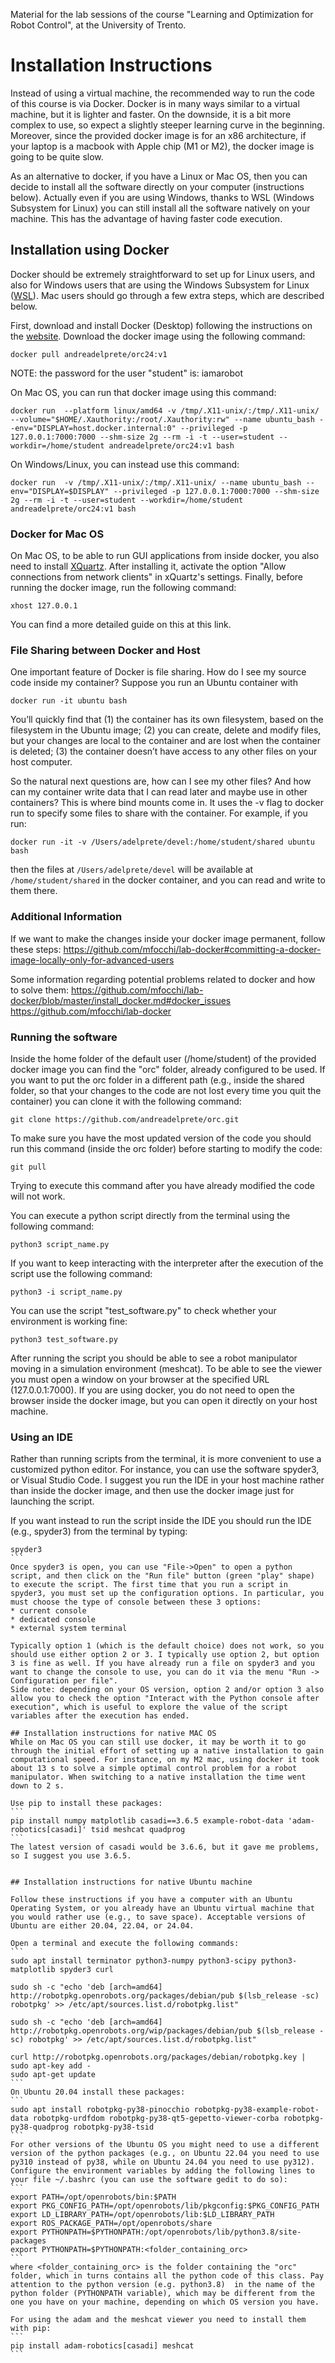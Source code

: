 Material for the lab sessions of the course "Learning and Optimization for Robot Control", at the University of Trento.

# Installation Instructions

Instead of using a virtual machine, the recommended way to run the code of this course is via Docker. Docker is in many ways similar to a virtual machine, but it is lighter and faster. On the downside, it is a bit more complex to use, so expect a slightly steeper learning curve in the beginning. Moreover, since the provided docker image is for an x86 architecture, if your laptop is a macbook with Apple chip (M1 or M2), the docker image is going to be quite slow.

As an alternative to docker, if you have a Linux or Mac OS, then you can decide to install all the software directly on your computer (instructions below). Actually even if you are using Windows, thanks to WSL (Windows Subsystem for Linux) you can still install all the software natively on your machine. This has the advantage of having faster code execution.

## Installation using Docker
Docker should be extremely straightforward to set up for Linux users, and also for Windows users that are using the Windows Subsystem for Linux ([WSL](https://learn.microsoft.com/en-us/windows/wsl/install)). Mac users should go through a few extra steps, which are described below.

First, download and install Docker (Desktop) following the instructions on the [website](https://docs.docker.com/get-docker/).
Download the docker image using the following command:
```
docker pull andreadelprete/orc24:v1
```
NOTE: the password for the user "student" is: iamarobot

On Mac OS, you can run that docker image using this command:
```
docker run  --platform linux/amd64 -v /tmp/.X11-unix/:/tmp/.X11-unix/ --volume="$HOME/.Xauthority:/root/.Xauthority:rw" --name ubuntu_bash --env="DISPLAY=host.docker.internal:0" --privileged -p 127.0.0.1:7000:7000 --shm-size 2g --rm -i -t --user=student --workdir=/home/student andreadelprete/orc24:v1 bash
````
On Windows/Linux, you can instead use this command:
```
docker run  -v /tmp/.X11-unix/:/tmp/.X11-unix/ --name ubuntu_bash --env="DISPLAY=$DISPLAY" --privileged -p 127.0.0.1:7000:7000 --shm-size 2g --rm -i -t --user=student --workdir=/home/student andreadelprete/orc24:v1 bash
```

### Docker for Mac OS
On Mac OS, to be able to run GUI applications from inside docker, you also need to install [XQuartz](https://www.xquartz.org). After installing it, activate the option "Allow connections from network clients" in xQuartz's settings. Finally, before running the docker image, run the following command:
```
xhost 127.0.0.1
```
You can find a more detailed guide on this at this link.

### File Sharing between Docker and Host
One important feature of Docker is file sharing. How do I see my source code inside my container? Suppose you run an Ubuntu container with 
```
docker run -it ubuntu bash
```
You’ll quickly find that (1) the container has its own filesystem, based on the filesystem in the Ubuntu image; (2) you can create, delete and modify files, but your changes are local to the container and are lost when the container is deleted; (3) the container doesn’t have access to any other files on your host computer.

So the natural next questions are, how can I see my other files? And how can my container write data that I can read later and maybe use in other containers? This is where bind mounts come in. It uses the -v flag to docker run to specify some files to share with the container. For example, if you run:
```
docker run -it -v /Users/adelprete/devel:/home/student/shared ubuntu bash
````
then the files at `/Users/adelprete/devel` will be available at `/home/student/shared` in the docker container, and you can read and write to them there.

### Additional Information
If we want to make the changes inside your docker image permanent, follow these steps:
https://github.com/mfocchi/lab-docker#committing-a-docker-image-locally-only-for-advanced-users

Some information regarding potential problems related to docker and how to solve them:
https://github.com/mfocchi/lab-docker/blob/master/install_docker.md#docker_issues
https://github.com/mfocchi/lab-docker

### Running the software
Inside the home folder of the default user (/home/student) of the provided docker image you can find the "orc" folder, already configured to be used. If you want to put the orc folder in a different path (e.g., inside the shared folder, so that your changes to the code are not lost every time you quit the container) you can clone it with the following command:
```
git clone https://github.com/andreadelprete/orc.git
```
To make sure you have the most updated version of the code you should run this command (inside the orc folder) before starting to modify the code:
```
git pull
```
Trying to execute this command after you have already modified the code will not work.

You can execute a python script directly from the terminal using the following command:
````
python3 script_name.py
````

If you want to keep interacting with the interpreter after the execution of the script use the following command:
````
python3 -i script_name.py
````

You can use the script "test_software.py" to check whether your environment is working fine:
````
python3 test_software.py
````
After running the script you should be able to see a robot manipulator moving in a simulation environment (meshcat). To be able to see the viewer you must open a window on your browser at the specified URL (127.0.0.1:7000). If you are using docker, you do not need to open the browser inside the docker image, but you can open it directly on your host machine.

### Using an IDE
Rather than running scripts from the terminal, it is more convenient to use a customized python editor. For instance, you can use the software spyder3, or Visual Studio Code. I suggest you run the IDE in your host machine rather than inside the docker image, and then use the docker image just for launching the script.

If you want instead to run the script inside the IDE you should run the IDE (e.g., spyder3) from the terminal by typing:
````
spyder3
```
Once spyder3 is open, you can use "File->Open" to open a python script, and then click on the "Run file" button (green "play" shape) to execute the script. The first time that you run a script in spyder3, you must set up the configuration options. In particular, you must choose the type of console between these 3 options:
* current console
* dedicated console
* external system terminal

Typically option 1 (which is the default choice) does not work, so you should use either option 2 or 3. I typically use option 2, but option 3 is fine as well. If you have already run a file on spyder3 and you want to change the console to use, you can do it via the menu "Run -> Configuration per file".
Side note: depending on your OS version, option 2 and/or option 3 also allow you to check the option "Interact with the Python console after execution", which is useful to explore the value of the script variables after the execution has ended.

## Installation instructions for native MAC OS
While on Mac OS you can still use docker, it may be worth it to go through the initial effort of setting up a native installation to gain computational speed. For instance, on my M2 mac, using docker it took about 13 s to solve a simple optimal control problem for a robot manipulator. When switching to a native installation the time went down to 2 s. 

Use pip to install these packages:
```
pip install numpy matplotlib casadi==3.6.5 example-robot-data 'adam-robotics[casadi]' tsid meshcat quadprog
```
The latest version of casadi would be 3.6.6, but it gave me problems, so I suggest you use 3.6.5.


## Installation instructions for native Ubuntu machine

Follow these instructions if you have a computer with an Ubuntu Operating System, or you already have an Ubuntu virtual machine that you would rather use (e.g., to save space). Acceptable versions of Ubuntu are either 20.04, 22.04, or 24.04. 

Open a terminal and execute the following commands:
```
sudo apt install terminator python3-numpy python3-scipy python3-matplotlib spyder3 curl

sudo sh -c "echo 'deb [arch=amd64] http://robotpkg.openrobots.org/packages/debian/pub $(lsb_release -sc) robotpkg' >> /etc/apt/sources.list.d/robotpkg.list"

sudo sh -c "echo 'deb [arch=amd64] http://robotpkg.openrobots.org/wip/packages/debian/pub $(lsb_release -sc) robotpkg' >> /etc/apt/sources.list.d/robotpkg.list"

curl http://robotpkg.openrobots.org/packages/debian/robotpkg.key | sudo apt-key add -
sudo apt-get update
```
On Ubuntu 20.04 install these packages:
```
sudo apt install robotpkg-py38-pinocchio robotpkg-py38-example-robot-data robotpkg-urdfdom robotpkg-py38-qt5-gepetto-viewer-corba robotpkg-py38-quadprog robotpkg-py38-tsid
```
For other versions of the Ubuntu OS you might need to use a different version of the python packages (e.g., on Ubuntu 22.04 you need to use py310 instead of py38, while on Ubuntu 24.04 you need to use py312). Configure the environment variables by adding the following lines to your file ~/.bashrc (you can use the software gedit to do so):
```
export PATH=/opt/openrobots/bin:$PATH
export PKG_CONFIG_PATH=/opt/openrobots/lib/pkgconfig:$PKG_CONFIG_PATH
export LD_LIBRARY_PATH=/opt/openrobots/lib:$LD_LIBRARY_PATH
export ROS_PACKAGE_PATH=/opt/openrobots/share
export PYTHONPATH=$PYTHONPATH:/opt/openrobots/lib/python3.8/site-packages
export PYTHONPATH=$PYTHONPATH:<folder_containing_orc>
```
where <folder_containing_orc> is the folder containing the "orc" folder, which in turns contains all the python code of this class. Pay attention to the python version (e.g. python3.8)  in the name of the python folder (PYTHONPATH variable), which may be different from the one you have on your machine, depending on which OS version you have. 

For using the adam and the meshcat viewer you need to install them with pip:
```
pip install adam-robotics[casadi] meshcat
```
